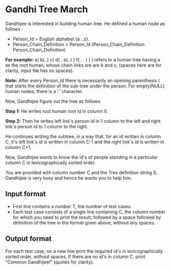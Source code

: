 # Gandhi Tree March

Gandhijee is interested in building human tree. He defined a human node as follows :

- Person_Id = English alphabet {a...z}.
- Person_Chain_Definition = Person_Id (Person_Chain_Definition Person_Chain_Definition)

**For example:** a( b(..) c( d( . e(..) ) f( . . ) ) ) refers to a human tree having a as the root human, whose chain links are are b and c, (spaces here are for clarity, input file has no spaces).

**Note:** After every Person_Id there is necessarily an opening parenthesis ( that starts the definition of the sub-tree under the person. For empty(NULL) human nodes, there is a '.' character.

Now, Gandhijee figure out the tree as follows:

**Step 1:** He writes root human root id in column 0.

**Step 2:** Then he writes left link's person id in 1 column to the left and right link's person id to 1 column to the right.

He continues writing the subtree, in a way that, for an id written in column C, it's left link's id is written in column C-1 and the right link's id is written in column C+1.

Now, Gandhijee wants to know the id's of people standing in a particular column C in lexicographically sorted order.

You are provided with column number C and the Tree definition string S. Gandhijee is very busy and hence he wants you to help him.

## Input format

- First line contains a number T, the number of test cases.
- Each test case consists of a single line containing C, the column number for which you need to print the result, followed by a space followed by definition of the tree in the format given above, without any spaces.

## Output format

For each test case, on a new line print the required id's in lexicographically sorted order, without spaces. If there are no id's in column C, print "Common Gandhijee!" (quotes for clarity).
